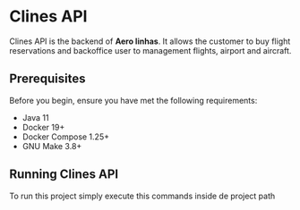 # Clines API

Clines API is the backend of **Aero linhas**. It allows the customer to buy flight reservations and 
backoffice user to management flights, airport and aircraft.


## Prerequisites
Before you begin, ensure you have met the following requirements:

* Java 11 
* Docker 19+
* Docker Compose 1.25+
* GNU Make 3.8+ 

## Running Clines API

To run this project simply execute this commands inside de project path


